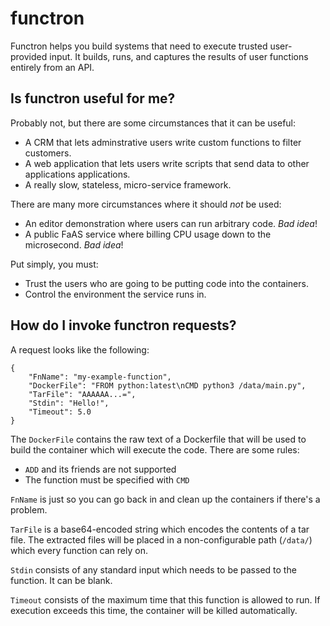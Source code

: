 # functron

Functron helps you build systems that need to execute trusted user-provided
input. It builds, runs, and captures the results of user functions entirely
from an API.

## Is functron useful for me?

Probably not, but there are some circumstances that it can be useful:
* A CRM that lets adminstrative users write custom functions to filter customers.
* A web application that lets users write scripts that send data to other applications applications.
* A really slow, stateless, micro-service framework.

There are many more circumstances where it should _not_ be used:
* An editor demonstration where users can run arbitrary code. _Bad idea_!
* A public FaAS service where billing CPU usage down to the microsecond. _Bad idea_!


Put simply, you must:
* Trust the users who are going to be putting code into the containers.
* Control the environment the service runs in.

## How do I invoke functron requests?

A request looks like the following:

    {
        "FnName": "my-example-function",
        "DockerFile": "FROM python:latest\nCMD python3 /data/main.py",
        "TarFile": "AAAAAA...=",
        "Stdin": "Hello!",
        "Timeout": 5.0
    }


The `DockerFile` contains the raw text of a Dockerfile that will be used to build
the container which will execute the code. There are some rules:
* `ADD` and its friends are not supported
* The function must be specified with `CMD`

`FnName` is just so you can go back in and clean up the containers if there's a problem.

`TarFile` is a base64-encoded string which encodes the contents of a tar file.
The extracted files will be placed in a non-configurable path (`/data/`) which every function
can rely on.

`Stdin` consists of any standard input which needs to be passed to the function. It can be blank.

`Timeout` consists of the maximum time that this function is allowed to run. If execution exceeds this
time, the container will be killed automatically.
